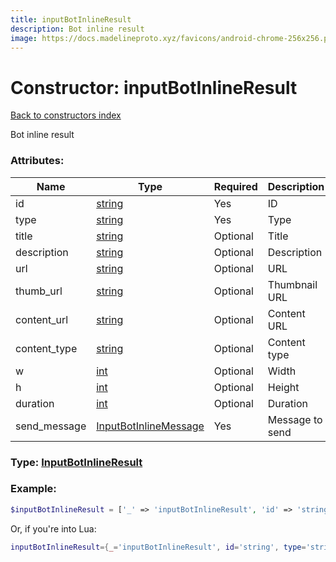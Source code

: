 ```yaml
---
title: inputBotInlineResult
description: Bot inline result
image: https://docs.madelineproto.xyz/favicons/android-chrome-256x256.png
---
```

# Constructor: inputBotInlineResult  
[Back to constructors index](index.md)



Bot inline result

### Attributes:

| Name     |    Type       | Required | Description |
|----------|---------------|----------|-------------|
|id|[string](../types/string.md) | Yes|ID|
|type|[string](../types/string.md) | Yes|Type|
|title|[string](../types/string.md) | Optional|Title|
|description|[string](../types/string.md) | Optional|Description|
|url|[string](../types/string.md) | Optional|URL|
|thumb\_url|[string](../types/string.md) | Optional|Thumbnail URL|
|content\_url|[string](../types/string.md) | Optional|Content URL|
|content\_type|[string](../types/string.md) | Optional|Content type|
|w|[int](../types/int.md) | Optional|Width|
|h|[int](../types/int.md) | Optional|Height|
|duration|[int](../types/int.md) | Optional|Duration|
|send\_message|[InputBotInlineMessage](../types/InputBotInlineMessage.md) | Yes|Message to send|



### Type: [InputBotInlineResult](../types/InputBotInlineResult.md)


### Example:

```php
$inputBotInlineResult = ['_' => 'inputBotInlineResult', 'id' => 'string', 'type' => 'string', 'title' => 'string', 'description' => 'string', 'url' => 'string', 'thumb_url' => 'string', 'content_url' => 'string', 'content_type' => 'string', 'w' => int, 'h' => int, 'duration' => int, 'send_message' => InputBotInlineMessage];
```  


Or, if you're into Lua:

```lua
inputBotInlineResult={_='inputBotInlineResult', id='string', type='string', title='string', description='string', url='string', thumb_url='string', content_url='string', content_type='string', w=int, h=int, duration=int, send_message=InputBotInlineMessage}

```


